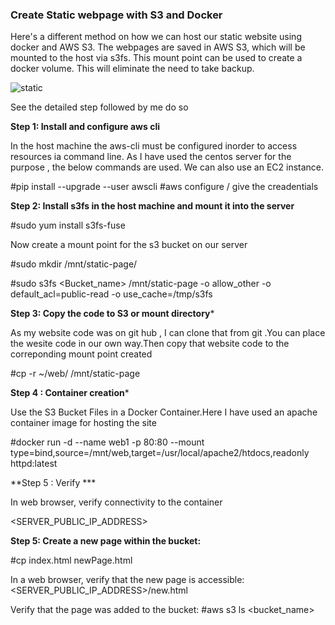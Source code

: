 ### Create Static webpage with S3 and Docker

Here's a different method on how we can host our static website using docker and AWS S3. The webpages are saved in AWS S3, which will be mounted to the host via s3fs. This mount point can be used to create a docker volume. This will eliminate the need to take backup.

![static](https://user-images.githubusercontent.com/97940074/149896220-fd451a34-9bed-49e6-865b-e4dcc91bb92b.jpg)

See the detailed step followed by me do so

**Step 1:  Install and configure aws cli**

 In the host machine  the aws-cli must be configured inorder to access resources ia command line. As I have used the centos server for the purpose , the below commands are used. We can also use an EC2 instance.
 
#pip install --upgrade --user awscli
#aws configure    / give the creadentials

**Step 2: Install s3fs in the host machine and mount it into the server**

#sudo yum install s3fs-fuse

Now create a mount point for the s3 bucket on our server

#sudo mkdir /mnt/static-page/

#sudo s3fs <Bucket_name> /mnt/static-page -o allow_other -o default_acl=public-read -o use_cache=/tmp/s3fs

**Step 3: Copy the code to S3 or mount directory***

As my website code was on git hub , I can clone that from git .You can place the wesite code in our own way.Then copy that website code to the correponding mount point created
 
 #cp -r ~/web/  /mnt/static-page
 
 **Step 4 : Container creation***
 
 Use the S3 Bucket Files in a Docker Container.Here I have used an apache container image for hosting the site

#docker run -d --name web1 -p 80:80 --mount type=bind,source=/mnt/web,target=/usr/local/apache2/htdocs,readonly httpd:latest

**Step 5 : Verify ***

In web browser, verify connectivity to the container

<SERVER_PUBLIC_IP_ADDRESS>

**Step 5: Create a new page within the bucket:**

#cp index.html newPage.html

In a web browser, verify that the new page is accessible:
<SERVER_PUBLIC_IP_ADDRESS>/new.html

Verify that the page was added to the bucket:
#aws s3 ls <bucket_name>
